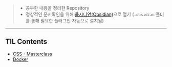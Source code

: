 >- 공부한 내용을 정리한 Repository
>- 정상적인 문서확인을 위해 [옵시디언(Obsidian)](https://obsidian.md/)으로 열기
>  (`.obsidian` 폴더를 통해 필요한 플러그인 자동으로 설치됨)

---
## TIL Contents
- [CSS - Masterclass](https://github.com/mattdony/TIL/tree/main/CSS%20Layout%20Masterclass)
- [Docker](https://github.com/mattdony/TIL/tree/main/Docker)